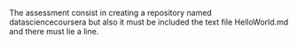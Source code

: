 The assessment consist in creating a repository named datasciencecoursera but also it must be included the text file HelloWorld.md and there must lie a line. 
